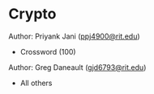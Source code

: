 # Crypto
Author: Priyank Jani (ppj4900@rit.edu)
  * Crossword (100)
  
Author: Greg Daneault (gjd6793@rit.edu)
  * All others
